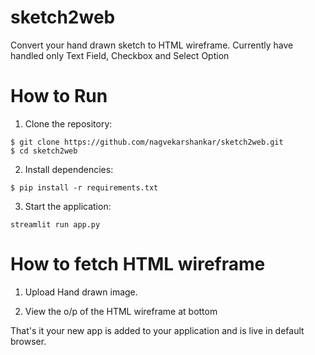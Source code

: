 # sketch2web
Convert your hand drawn sketch to HTML wireframe.
Currently have handled only Text Field, Checkbox and Select Option


# How to Run

1. Clone the repository:
```
$ git clone https://github.com/nagvekarshankar/sketch2web.git
$ cd sketch2web
```

2. Install dependencies:
```
$ pip install -r requirements.txt
```

3. Start the application:
```
streamlit run app.py
```

# How to fetch HTML wireframe

1. Upload Hand drawn image.


2. View the o/p of the HTML wireframe at bottom

That's it your new app is added to your application and is live in default browser.
